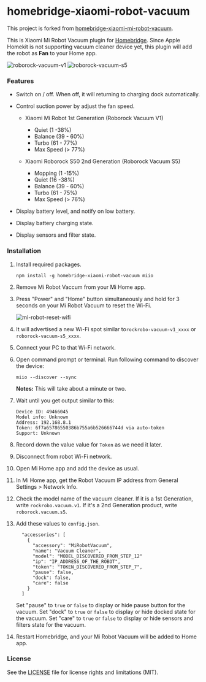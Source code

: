 # homebridge-xiaomi-robot-vacuum

This project is forked from [homebridge-xiaomi-mi-robot-vacuum](https://github.com/seikan/homebridge-xiaomi-mi-robot-vacuum).

This is Xiaomi Mi Robot Vacuum plugin for [Homebridge](https://github.com/nfarina/homebridge). Since Apple Homekit is not supporting vacuum cleaner device yet, this plugin will add the robot as **Fan** to your Home app.

![roborock-vacuum-v1](https://user-images.githubusercontent.com/12408302/54580338-02b61200-4a4b-11e9-9f02-f03827dd5918.jpg)
![roborock-vacuum-s5](https://user-images.githubusercontent.com/12408302/54580352-106b9780-4a4b-11e9-98a4-92026f8712c4.jpg)



### Features

* Switch on / off. When off, it will returning to charging dock automatically.

* Control suction power by adjust the fan speed.
  + Xiaomi Mi Robot 1st Generation (Roborock Vacuum V1)
    - Quiet (1 -38%)
    - Balance (39 - 60%)
    - Turbo (61 - 77%)
    - Max Speed (> 77%)
  
  + Xiaomi Roborock S50 2nd Generation (Roborock Vacuum S5)
    - Mopping (1 -15%)
    - Quiet (16 -38%)
    - Balance (39 - 60%)
    - Turbo (61 - 75%)
    - Max Speed (> 76%)

* Display battery level, and notify on low battery.

* Display battery charging state.

* Display sensors and filter state.



### Installation

1. Install required packages.

   ```
   npm install -g homebridge-xiaomi-robot-vacuum miio
   ```

2. Remove Mi Robot Vaccum from your Mi Home app.

3. Press "Power" and "Home" button simultaneously and hold for 3 seconds on your Mi Robot Vacuum to reset the Wi-Fi.

   ![mi-robot-reset-wifi](https://cloud.githubusercontent.com/assets/73107/26273343/278c36a2-3d61-11e7-8e08-b5bc25cc407f.png)

4. It will advertised a new Wi-Fi spot similar to`rockrobo-vacuum-v1_xxxx` or `roborock-vacuum-s5_xxxx`.

5. Connect your PC to that Wi-Fi network.

6. Open command prompt or terminal. Run following command to discover the device:

   ```
   miio --discover --sync
   ```

   **Notes:** This will take about a minute or two.

7. Wait until you get output similar to this:

   ```
   Device ID: 49466045
   Model info: Unknown
   Address: 192.168.8.1
   Token: 6f7a65786550386b755a6b526666744d via auto-token
   Support: Unknown
   ```

8. Record down the value value for `Token` as we need it later.

9. Disconnect from robot Wi-Fi network.

10. Open Mi Home app and add the device as usual.

11. In Mi Home app, get the Robot Vacuum IP address from General Settings > Network Info.

12. Check the model name of the vacuum cleaner. If it is a 1st Generation, write `rockrobo.vacuum.v1`. If it's a 2nd Generation product, write `roborock.vacuum.s5`.

12. Add these values to `config.json`.

    ```
      "accessories": [
        {
          "accessory": "MiRobotVacuum",
          "name": "Vacuum Cleaner",
          "model": "MODEL_DISCOVERED_FROM_STEP_12"
          "ip": "IP_ADDRESS_OF_THE_ROBOT",
          "token": "TOKEN_DISCOVERED_FROM_STEP_7",
          "pause": false,
          "dock": false,
          "care": false
        }
      ]
    ```

    ​Set "pause" to `true` or `false`  to display or hide pause button for the vacuum.
    ​Set "dock" to `true` or `false`  to display or hide docked state for the vacuum.
    ​Set "care" to `true` or `false`  to display or hide sensors and filters state for the vacuum.

13. Restart Homebridge, and your Mi Robot Vacuum will be added to Home app.



### License

See the [LICENSE](https://github.com/seikan/homebridge-xiaomi-mi-robot-vacuum/blob/master/LICENSE.md) file for license rights and limitations (MIT).



